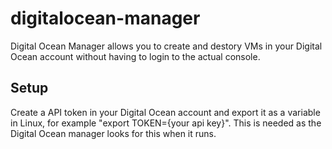 # digitalocean-manager
Digital Ocean Manager allows you to create and destory VMs in your Digital Ocean account without having to login to the actual console.

## Setup
Create a API token in your Digital Ocean account and export it as a variable in Linux, for example "export TOKEN={your api key}". This is needed as the Digital Ocean manager looks for this when it runs.
